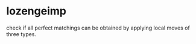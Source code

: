 lozengeimp
==========

check if all perfect matchings can be obtained by applying local moves of three types.

